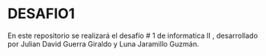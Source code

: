 # DESAFIO1
En este repositorio se realizará el desafío # 1 de informatica II , desarrollado por Julian David Guerra Giraldo y Luna Jaramillo Guzmán. 
